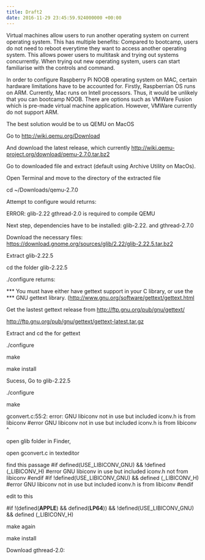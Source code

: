 ```yaml
---
title: Draft2
date: 2016-11-29 23:45:59.924000000 +00:00
---
```


Virtual machines allow users to run another operating system on current operating system. This has multiple benefits: Compared to bootcamp, users do not need to reboot everytime they want to access another operating system. This allows power users to multitask and trying out systems concurrently. When trying out new operating system, users can start familiarise with the controls and command. 

In order to configure Raspberry Pi NOOB operating system on MAC, certain hardware limitations have to be accounted for. Firstly, Raspberrian OS runs on ARM. Currently, Mac runs on Intell processors. Thus, it would be unlikely that you can bootcamp NOOB. There are options such as VMWare Fusion which is pre-made virtual machine application. However, VMWare currently do not support ARM. 

The best solution would be to us QEMU on MacOS

Go to http://wiki.qemu.org/Download


And download the latest release, which currently http://wiki.qemu-project.org/download/qemu-2.7.0.tar.bz2

Go to downloaded file and extract (default using Archive Utility on MacOs).


Open Terminal and move to the directory of the extracted file

cd ~/Downloads/qemu-2.7.0

Attempt to configure would returns:

ERROR: glib-2.22 gthread-2.0 is required to compile QEMU

Next step, dependencies have to be installed: glib-2.22. and gthread-2.7.0

Download the necessary files:
https://download.gnome.org/sources/glib/2.22/glib-2.22.5.tar.bz2

Extract glib-2.22.5

cd the folder glib-2.22.5

./configure returns: 

*** You must have either have gettext support in your C library, or use the
*** GNU gettext library. (http://www.gnu.org/software/gettext/gettext.html


Get the lastest gettext release from http://ftp.gnu.org/pub/gnu/gettext/

http://ftp.gnu.org/pub/gnu/gettext/gettext-latest.tar.gz

Extract and cd the for gettext

./configure 

make

make install



Sucess, Go to glib-2.22.5

./configure

make

gconvert.c:55:2: error: GNU libiconv not in use but included iconv.h is from
      libiconv
#error GNU libiconv not in use but included iconv.h is from libiconv
 ^


 open glib folder in Finder,

 open gconvert.c in texteditor

 find this passage
 #if defined(USE_LIBICONV_GNU) && !defined (_LIBICONV_H)
#error GNU libiconv in use but included iconv.h not from libiconv
#endif
#if !defined(USE_LIBICONV_GNU) && defined (_LIBICONV_H)
#error GNU libiconv not in use but included iconv.h is from libiconv
#endif


edit to this 

#if !(defined(__APPLE__) && defined(__LP64__)) && !defined(USE_LIBICONV_GNU) && defined (_LIBICONV_H)

make again

make install




Download gthread-2.0:






